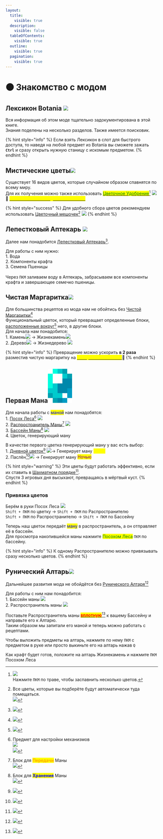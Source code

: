 ```yaml
---
layout:
  title:
    visible: true
  description:
    visible: false
  tableOfContents:
    visible: true
  outline:
    visible: true
  pagination:
    visible: true
---
```


# 🟠 Знакомство с модом

## Лексикон Botania ![](https://lh7-us.googleusercontent.com/aNFZqMOm4rDFuqNRkAOcn7GSdrZNYhprZUPALRG4TdBZPbJj5HBd5j0J8V4Hkoqj8ebnzvJAkqgxBC7dt9VFwIGesjasT2dB6pBRfCo6ChRj7udvqF6mfcD0drgD8V3Ac3p2bg5MfSJhnWBsw3RkUig)

Вся информация об этом моде тщательно задокументирована в этой книге. \
Знания поделены на несколько разделов. Также имеется поисковик.

{% hint style="info" %}
Если взять Лексикон в слот для быстрого доступа, то наведя на любой предмет из Botania вы сможете зажать **`Ctrl`** и сразу открыть нужную станицу с искомым предметом.
{% endhint %}

## Мистические цветы![](https://lh7-us.googleusercontent.com/4ksXAKZjBIRYAxaxI7aCq-4DXb6Fk8N4O1oGVZ-PyR6nfnsBzdm\_1HLo5Ct1l0h5sXaoXI2TUPCjqnvffEMhodBWIsmRGZamCr227TNSdxHctrDTz5IV2iOH36SNcd\_ZJoyE91WbLFKhto0wYjXgRWI)

Существует 16 видов цветов, которые случайном образом спавнятся по всему миру.\
Для их получения можно также использовать [<mark style="color:green;">Цветочное Удобрение</mark>](#user-content-fn-1)[^1] ![](https://lh7-us.googleusercontent.com/64mD7fph1iX4OHKv8M5luUoTCkyalBBCi4jhl0fl5WY6L9uMexnBmN-9YARmD0foMNpzAsJHB-tF00-0IjaxY3cbAluiRAWs943w83zMkkGpdXutpNbNHqaNGmYI7KKY-Yx-6BzWX-SQBr7CgqYepPE) \
:pushpin: [<mark style="color:yellow;">**`Способ бесконечной добычи лепестков`**</mark>](../interesno-znat/botania.md#beskonechnaya-dobycha-lepestkov)&#x20;

{% hint style="success" %}
Для удобного сбора цветов рекомендуем использовать [Цветочный мешочек](#user-content-fn-2)[^2] ![](https://lh7-us.googleusercontent.com/WzXcBPabx-94D6X475gQnFcBOGepyI8qK6UboqZ\_jqiGd6mSVwKGogDJN8WbNyiismxo7YevhiAXG6XqrHExVRRIGkl\_UtzX2Te5JFwBq\_C-ATv\_LFpgHH8ypkh7mynQO8Ib34RgYvEM8T2zKmfVhcM)
{% endhint %}

## Лепестковый Аптекарь ![](https://lh7-us.googleusercontent.com/F2TZR1T3j\_iAtHo0yPYsxN0y-2C24Wo6OVFV52EVVh1\_XNle7oD3M4rCmhTB1Gpb759S\_MkTVxuisTNMnI9a5FZLepFSc6iqp1USJpfpGsPXjrQ0TlOqBJYRAwDX6bjnzZNSDIcCOysRlPOCe9rFdpI)

Далее нам понадобится [Лепестковый Аптекарь](#user-content-fn-3)[^3].

Для работы с ним нужно:\
1\. Вода <img src="https://lh7-us.googleusercontent.com/V-kd1sLKx5zCKY9eGEJx0esDaK8Rxmp6loaj9OUqoMb1ODqEPvtEsVVJixJIGfuGRj_-rPy6TOOxr4gspt6iHBS1_qk8bNwc6OZF4MJiUR4HJ3Jhj8FUG3u8yDVWXIlQa2UBhHabKqSvPeftxw87AjY" alt="" data-size="line">\
2\. Компоненты крафта<img src="https://lh7-us.googleusercontent.com/W9CBpf6hw06PKpEsL-I1xYae5Jbcwtylc8sKEndYqBMD4EJQ5FXncCIUzeK1j7N9yjLsM0YhQYLeVPxXAOoaUC1LqwU7oERsvrdCRY_8sXn7CsTD5GeF3MTg20GhYnzj2aednS_wuOJCN4yWq-9ZOpY" alt="" data-size="line">\
3\. Семена Пшеницы<img src="https://lh7-us.googleusercontent.com/qadqVMz81JENE-IS7-Oz37WADZmut2bTigArex4e4mUYLNhSxq9B3YnFCJOgIat_iheq_iTzUZdlmYrgZEbkJllwrcCG-esinC4BPwSFLzt5aaYRAyTrLGQFP2qThWRC-KIVxaFFCEUgJRWtL_rFXHQ" alt="" data-size="line">\
\
Через `ПКМ` заливаем воду в Аптекарь, забрасываем все компоненты крафта и завершающее семечко пшеницы.

## Чистая Маргаритка![](https://lh7-us.googleusercontent.com/BjvUmopyP5urxFEvZXPORPUfkRdy-08uPnKB3bia\_4NgrhlX2EGTpNnaaDe2JfNCZ8fxgZIgZ-fuwgq2hn9M7HvfkyH8v024rTJWayQQHDO\_2sDZeGHfqgRm9w5Xdd1kMLwyId4GPPSab-9VRR5Rjco)

Для большинства рецептов из мода нам не обойтись без [Чистой Маргаритки](#user-content-fn-4)[^4]\
Функциональный цветок, который превращает определенные блоки, [расположенные вокруг](#user-content-fn-5)[^5] него, в другие блоки.\
Для начала нам понадобится:\
1\. Камень![](https://lh7-us.googleusercontent.com/cp4OXYWrnjStaC\_suV3Aje8fsT6g\_7hr7pPFKqkDV50ygnUdKgnCs6OzdRr4mHi23lUXBrsPjqaIpUQa86Fsb7pRtUbIya7v87Dvz3GWcjr8Qss09KKLLu68XJ6VX4xKMc0vlQn7rOLMkd5tjSuvsnY) -> Жизнекамень![](https://lh7-us.googleusercontent.com/5fX\_RAVyWF3cTznffvH1OSVdbj2i3DEiZJJWerJmIqCzGPz2kP9YT7HekEevUMybzawPR0ETNrk4T1JaN47KqphE\_XpmDv2yE92AUVCsv8z30ifrREbA1Rv5ckoXczwnnskEyye7\_i3lC-Yirck\_am4) \
2\. Дерево![](https://lh7-us.googleusercontent.com/nsddm49dLJK0pxBVzPsx8X0wEJZe8yb4oXLQXZDQbjR7A3QqDiQuQerx-dDAsTC6EnBiOJDAXIfcsam9fs8h8iIGfQS\_t5JxTQ7tzLuEc4B3lImTQ56JFe2tSsySt9iNS3xsJbfkl-hz3\_8J0urw-CE) -> Жизнедерево ![](https://lh7-us.googleusercontent.com/uFRSv03r2J\_FgxH3FNzH0l9puFE2o10zq9GgkjBoL7c3JnCLavNrHBMdWpkhRVzr7jM3snp4P8EfL9rJZaThWTtVotblK7bonWH4atsp\_tDSDq3bz3yIVlm2kwZ5FWjdkezp2qYXTJ1EbE44n82fjac)

{% hint style="info" %}
Превращение можно ускорить **в 2 раза** разместив чистую маргаритку на [<mark style="color:yellow;">**Зачарованной Почве**</mark>](../interesno-znat/botania.md#zacharovannaya-pochva):pushpin:
{% endhint %}

## Первая Мана<img src="../.gitbook/assets/Mana.png" alt="" data-size="line">

Для начала работы с <mark style="color:blue;">маной</mark> нам понадобятся:\
1\. [Посох Леса](#user-content-fn-6)[^6] ![](https://lh7-us.googleusercontent.com/b0iKpJX6UbKjJWLMWH\_zK6PfqH2hSqDx\_w1-u7ZD5hCS4\_BsNOn0pRi-DC94CStivpNSD-T8tuJF1Rni3K5DGRP0defEZQETCwi8H\_okq9zR6zcy-LfYWI0NOrk8nMwMStkJbnwFaSraolvE2rB4nJ0)\
2\. [Распространитель Маны](#user-content-fn-7)[^7] ![](https://lh7-us.googleusercontent.com/ClYTrzwAWUvYi8kUVGWqW8MNTopzSknlq3SP5wBt62DNhdO\_E1CgyNDQvqGRG5WegfPMT11HIzxMKiIkLGz\_tFX1FbvZxFm\_\_\_um6rxOjcY8YNmCmcdEutVXdc59kw86ABV0cmFZxM5yK5fSaKpMyIo)\
3\. [Бассейн Маны](#user-content-fn-8)[^8] ![](https://lh7-us.googleusercontent.com/4HCY3\_K9Jja\_E41qXWqH3\_Y8uMblriV0FTUGD6YWwZ53x16Purdi\_-twe7\_n5ajxSwrGi8NKIC6p9tV748JYlZ18O49A52i8SWARWpxcDJ4yk28GqOqAHx62ww6EpmXc4IK2a-DHFbei\_JsZ\_v4ylAM)\
4\. Цветок, генерирующий ману

В качестве первого цветка генерирующий ману у вас есть выбор:\
1\. [Дневной цветок](#user-content-fn-9)[^9] ![](https://lh7-us.googleusercontent.com/ucABqCR92G67u1ZVnj8eGifcX4OBlFzr1KeqWF1C2-Cu5vfz9f1eAWiLYiv\_HnpOeXt8W0HIdgdwZcMa-bSw1T4t4Fq2rr51eeYhcUbYKjNkzPS2WoyAELo6cur\_UK\_TBIjKD0eP7tSs-3aQlJelRjY)-> Генерирует ману <mark style="color:yellow;">Днём</mark>\
2\. Паслён[^10]![](https://ftbwiki.org/images/b/be/Grid\_Nightshade.png) -> Генерирует ману <mark style="color:purple;">Ночью</mark>&#x20;

{% hint style="warning" %}
Эти цветы будут работать эффективно, если их ставить в [Шахматном порядке](#user-content-fn-11)[^11].\
Спустя 3 игровых дня высыхают, превращаясь в мёртвый куст.
{% endhint %}

### Привязка цветов

Берём в руки Посох Леса ![](https://lh7-us.googleusercontent.com/b0iKpJX6UbKjJWLMWH\_zK6PfqH2hSqDx\_w1-u7ZD5hCS4\_BsNOn0pRi-DC94CStivpNSD-T8tuJF1Rni3K5DGRP0defEZQETCwi8H\_okq9zR6zcy-LfYWI0NOrk8nMwMStkJbnwFaSraolvE2rB4nJ0)\
`Shift + ПКМ` по цветку -> `Shift + ПКМ` по Распространителю\
`Shift + ПКМ` по Распространителю -> `Shift + ПКМ` по Бассейну

Теперь наш цветок передаёт <mark style="color:blue;">ману</mark> в распространитель, а он отправляет её в бассейн.\
Для просмотра накопившейся маны нажмите <mark style="color:green;">Посохом Леса</mark> `ПКМ` по бассейну.

{% hint style="info" %}
К одному Распространителю можно привязывать сразу несколько цветов.
{% endhint %}

## Рунический Алтарь![](https://lh7-us.googleusercontent.com/KYaA8MevQYXAwFNLXfiDPSpokUXM596qEGs5a8gSGX3ApH9WzDgzqrHlj42yK49cea-mbzOfA4BsUxMx0petINbdrztW-HPX5-DSjoGN2W75MsHlrn4znk0nheeL7iPq9LY\_mMpRaR5YeIkrIK71L7k)

Дальнейшее развития мода не обойдётся без [Рунического Алтаря](#user-content-fn-12)[^12]

Для работы с ним нам понадобится:\
1\. Бассейн маны ![](https://lh7-us.googleusercontent.com/4HCY3\_K9Jja\_E41qXWqH3\_Y8uMblriV0FTUGD6YWwZ53x16Purdi\_-twe7\_n5ajxSwrGi8NKIC6p9tV748JYlZ18O49A52i8SWARWpxcDJ4yk28GqOqAHx62ww6EpmXc4IK2a-DHFbei\_JsZ\_v4ylAM)\
2\. Распространитель маны ![](https://lh7-us.googleusercontent.com/ClYTrzwAWUvYi8kUVGWqW8MNTopzSknlq3SP5wBt62DNhdO\_E1CgyNDQvqGRG5WegfPMT11HIzxMKiIkLGz\_tFX1FbvZxFm\_\_\_um6rxOjcY8YNmCmcdEutVXdc59kw86ABV0cmFZxM5yK5fSaKpMyIo)

Поставьте Распространитель маны [<mark style="color:red;">**вплотную**</mark>](#user-content-fn-13)[^13] к вашему Бассейну и направьте его к Алтарю.\
Таким образом мы запитали его маной и теперь можно работать с рецептами.

Чтобы выложить предметы на алтарь, нажмите по нему `ПКМ` с предметом в руке или просто выкиньте его на алтарь нажав `Q`&#x20;

Как крафт будет готов, положите на алтарь Жизнекамень и нажмите `ПКМ` Посохом Леса

[^1]: ![](https://lh7-us.googleusercontent.com/qWudtmNVr5AST5vM6TFUf02\_4DPYyAOXvZGLJlVjFOvlU9gAINKCFyCqSMLMCcBYcY8Mka5Ohkb\_RzZqlF7WIKi5DX8tDe5Ah6pyzGG07QmB\_CsMpFz2Uo1yu1kR9OORPEDPFOeDBXOQNBqG-yLGW90)\
    Нажмите `ПКМ` по траве, чтобы заспавнить несколько цветов.

[^2]: Все цветы, которые вы подберёте будут автоматически туда помещаться.\
    ![](https://lh7-us.googleusercontent.com/KdE6suckbahzCNHNXc4IdNF6d8I4--ZYroPbLnoGI7uNRo2AEq1SJ9epn9eB5hi6rRDs7uSYmC0M8iUibtmmLsdo4M4wfZBe7P3LiRp-0Nrl-MhVz3qU2R0vMmNezKoDkDp9SvjxYhi6gi8M0j0kIYY)

[^3]: ![](https://lh7-us.googleusercontent.com/N-b3ZF0FS-0Q6IatZIDm6Vhjv9lrReSAFGYEACLIPMkPYdIjFuMIrjLkPQ6e0LmlSKLag7y7ZE2\_z-Ft47STl-qM33nQdk1M0kPOkOtu26PXs2MkPnG1hh05Fwk14CsAf1JB8VQ4hGcDNCuauWa8t7Y)

[^4]: ![](https://lh7-us.googleusercontent.com/KHdiY9Ot4TTil6E-aR34QA27xlEeuOz5OsoOQ9VWzxQIEy5yJ5mlaaOGFZt4n3MgxyyE13BLtJ7RqznK75WirNHnnCFYpJOvJOTovvxdUSevRmTZsoCo7SlExrNqjD7iXfBGSL4zNO3ZUS284Biifio)

[^5]: ![](https://media.discordapp.net/attachments/1125896171848732772/1126552620828459008/-2.png)

[^6]: Предмет для настройки механизмов \
    ![](https://lh7-us.googleusercontent.com/ecs\_SSi29\_V3kN7n-jV15qZ7-KnxYWkIPlfaF8jneZ\_H4tVCEeL3xA7BzliwbiuN5-Vxls04QQH-v74Y4Ppp\_beUFiAwer0Qj6FS\_ouWhQXGk0rzt911gb1ARzzhjRJlmHmJXyjfu9t8JwZE8EFDQdQ)\
    ![](https://lh7-us.googleusercontent.com/IsfJnMHfDrjFiPidEXbj3MQ2r9zzqCMQKn0pFYSg3k1EL7Iq\_MTZnvJKTA8xMc\_rEfU1FOZPmDN0xuZMwFU1bvC3S1AGC3UrAc9VsulIxcCPsP7KRKyOXcHKyTUFrX-URKeA6Dqwf6agW49lN07FKsQ)

[^7]: Блок для <mark style="color:orange;">**Передачи**</mark> Маны\
    ![](https://lh7-us.googleusercontent.com/7nOJ7TJpAjyBaQZHr8JslSBXaut62JX-bLiWrnJo1X4d\_9wP8O32xMsKWo4ROXOhp9K1mDBwlbY-9WCMJSKQ1OFcqQbNLzuv57F0NSqpMreyN7H3DyOrY3ikaD7uX0raICINsniKIxEqtiMM\_fzhmxk)

[^8]: Блок для <mark style="color:blue;">**Хранения**</mark> Маны\
    ![](https://lh7-us.googleusercontent.com/Hsd4H4dwDHngDJVkCM6nLCHf52DWT9ZxtxZnBacjTdLmMWVJkvQD-VQg7WuebomP9GmJUH1jGkh1RduKyZBQaeVt8fjrXm-uufvCdTn4kLyR0otkScg\_Ymw3evs4lsyamPh3kV1R6WjN6XKrrtI3nCc)

[^9]: ![](https://lh7-us.googleusercontent.com/UoeXb8OzfrKlB41Jbc189FQOXw-OlHNwoURnjQwxrFwTf6-JhEnYCa88b0SxU1qPzKK2rn\_qyUWNJEi2vVS9SbFCKrZbptf-mAYn8JNcHnrrruljCbdJpVlImiQpQZzWh3zdXdojFZ7cNiCfu0eS0Xc)

[^10]: ![](https://lh7-us.googleusercontent.com/XinxjrHCFs\_VlPH5dA77Oi5yR7GJWiy-BFeDN5TPMNXvv7avzXyHehiRue03uB-\_cOR\_zeVXkwj4mQ3rtc6n72nZz8UBb2EakUnLTW4q6rZqP6kU5jf7jNbza418-9\_2I6g\_R9debdTfk3VEfdfzBvk)

[^11]: ![](https://media.discordapp.net/attachments/1125896171848732772/1126902616341880832/-1.png)

[^12]: ![](https://lh7-us.googleusercontent.com/IQFqYjseikeiu76toIgMiHL-afuBtefD70jKtuDKQwz\_dFz5vPVWe4-972vMcOyEJMYoRQDFoAbHWB8-U4N4Cr1Fp-7nawGu-GAnBwoPHMf-gL4DxKscrI7lXKMdDHs4CYFTmtdQaCGognoZ2m0hq0s)

[^13]: ![](https://lh7-us.googleusercontent.com/vb-WIZhF4Vu5J8tTWZcgdf1fbRqQynPMHzhL6RYMdL4YTyGfGITv0LQxe\_VB3byqN7Phoma3RE6Q8tZvimS6bXoNec6mzM3J0F42\_EkaqTGLL3i9GqUSyA1kWxJTBI3MHBJ3vSrO5k-TziNEToWpKZk)
